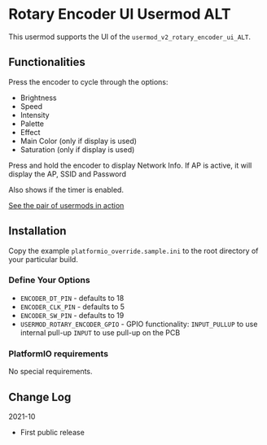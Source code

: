 # Rotary Encoder UI Usermod ALT

This usermod supports the UI of the `usermod_v2_rotary_encoder_ui_ALT`.

## Functionalities

Press the encoder to cycle through the options:

* Brightness
* Speed
* Intensity
* Palette
* Effect
* Main Color (only if display is used)
* Saturation (only if display is used)

Press and hold the encoder to display Network Info. If AP is active, it will display the AP, SSID and Password

Also shows if the timer is enabled.

[See the pair of usermods in action](https://www.youtube.com/watch?v=ulZnBt9z3TI)

## Installation

Copy the example `platformio_override.sample.ini` to the root directory of your particular build.

### Define Your Options

* `ENCODER_DT_PIN`                  - defaults to 18
* `ENCODER_CLK_PIN`                 - defaults to 5
* `ENCODER_SW_PIN`                  - defaults to 19
* `USERMOD_ROTARY_ENCODER_GPIO`     - GPIO functionality:
                                        `INPUT_PULLUP` to use internal pull-up
                                        `INPUT` to use pull-up on the PCB

### PlatformIO requirements

No special requirements.

## Change Log

2021-10

* First public release
